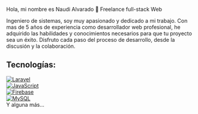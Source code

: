 

<!--
**naudi-alvarado/naudi-alvarado** is a ✨ _special_ ✨ repository because its `README.md` (this file) appears on your GitHub profile.

Here are some ideas to get you started:

- 🔭 I’m currently working on ...
- 🌱 I’m currently learning ...
- 👯 I’m looking to collaborate on ...
- 🤔 I’m looking for help with ...
- 💬 Ask me about ...
- 📫 How to reach me: ...
- 😄 Pronouns: ...
- ⚡ Fun fact: ...
-->
Hola, mi nombre es Naudi Alvarado 👋
Freelance full-stack Web 

Ingeniero de sistemas, soy muy apasionado y dedicado a mi trabajo. Con mas de 5 años de experiencia como desarrollador web profesional, he adquirido las habilidades y conocimientos necesarios para que tu proyecto sea un éxito. Disfruto cada paso del proceso de desarrollo, desde la discusión y la colaboración.
## Tecnologías:
[![Laravel](https://img.shields.io/badge/Laravel-dd5241?style=for-the-badge&logo=laravel&logoColor=white&labelColor=101010)]()
</br>
[![JavaScript](https://img.shields.io/badge/JavaScript-F7DF1E?style=for-the-badge&logo=javascript&logoColor=white&labelColor=101010)]()
</br>
[![Firebase](https://img.shields.io/badge/Firebase-FFCA28?style=for-the-badge&logo=firebase&logoColor=white&labelColor=101010)]()
</br>
[![MySQL](https://img.shields.io/badge/MySQL-4479A1?style=for-the-badge&logo=mysql&logoColor=white&labelColor=101010)]()
</br>
Y alguna más...
